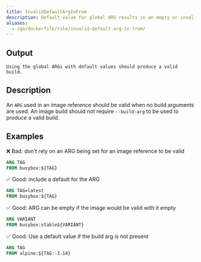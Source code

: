 ```yaml
---
title: InvalidDefaultArgInFrom
description: Default value for global ARG results in an empty or invalid base image name
aliases:
  - /go/dockerfile/rule/invalid-default-arg-in-from/
---
```


## Output

```text
Using the global ARGs with default values should produce a valid build.
```

## Description

An `ARG` used in an image reference should be valid when no build arguments are used. An image build should not require `--build-arg` to be used to produce a valid build.

## Examples

❌ Bad: don't rely on an ARG being set for an image reference to be valid

```dockerfile
ARG TAG
FROM busybox:${TAG}
```

✅ Good: include a default for the ARG

```dockerfile
ARG TAG=latest
FROM busybox:${TAG}
```

✅ Good: ARG can be empty if the image would be valid with it empty

```dockerfile
ARG VARIANT
FROM busybox:stable${VARIANT}
```

✅ Good: Use a default value if the build arg is not present

```dockerfile
ARG TAG
FROM alpine:${TAG:-3.14}
```


